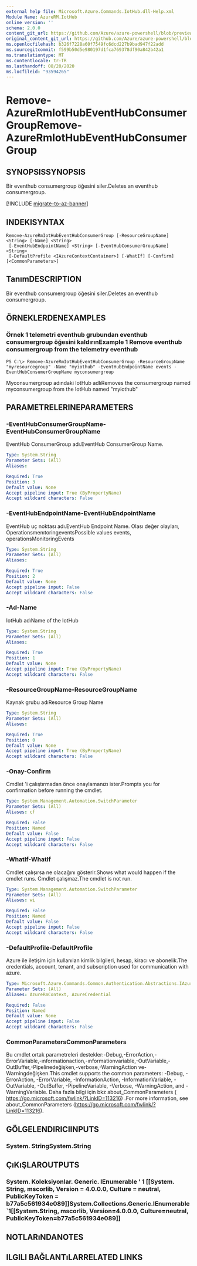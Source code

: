 ```yaml
---
external help file: Microsoft.Azure.Commands.IotHub.dll-Help.xml
Module Name: AzureRM.IotHub
online version: ''
schema: 2.0.0
content_git_url: https://github.com/Azure/azure-powershell/blob/preview/src/ResourceManager/IotHub/Commands.IotHub/help/Remove-AzureRmIotHubEventHubConsumerGroup.md
original_content_git_url: https://github.com/Azure/azure-powershell/blob/preview/src/ResourceManager/IotHub/Commands.IotHub/help/Remove-AzureRmIotHubEventHubConsumerGroup.md
ms.openlocfilehash: b326f7228a60f7549fc6dcd227b9bad947f22add
ms.sourcegitcommit: f599b50d5e980197d1fca769378df90a842b42a1
ms.translationtype: MT
ms.contentlocale: tr-TR
ms.lasthandoff: 08/20/2020
ms.locfileid: "93594265"
---
```

# <span data-ttu-id="5f13e-101">Remove-AzureRmIotHubEventHubConsumerGroup</span><span class="sxs-lookup"><span data-stu-id="5f13e-101">Remove-AzureRmIotHubEventHubConsumerGroup</span></span>

## <span data-ttu-id="5f13e-102">SYNOPSIS</span><span class="sxs-lookup"><span data-stu-id="5f13e-102">SYNOPSIS</span></span>
<span data-ttu-id="5f13e-103">Bir eventhub consumergroup öğesini siler.</span><span class="sxs-lookup"><span data-stu-id="5f13e-103">Deletes an eventhub consumergroup.</span></span>

[!INCLUDE [migrate-to-az-banner](../../includes/migrate-to-az-banner.md)]

## <span data-ttu-id="5f13e-104">INDEKI</span><span class="sxs-lookup"><span data-stu-id="5f13e-104">SYNTAX</span></span>

```
Remove-AzureRmIotHubEventHubConsumerGroup [-ResourceGroupName] <String> [-Name] <String>
 [-EventHubEndpointName] <String> [-EventHubConsumerGroupName] <String>
 [-DefaultProfile <IAzureContextContainer>] [-WhatIf] [-Confirm] [<CommonParameters>]
```

## <span data-ttu-id="5f13e-105">Tanım</span><span class="sxs-lookup"><span data-stu-id="5f13e-105">DESCRIPTION</span></span>
<span data-ttu-id="5f13e-106">Bir eventhub consumergroup öğesini siler.</span><span class="sxs-lookup"><span data-stu-id="5f13e-106">Deletes an eventhub consumergroup.</span></span>

## <span data-ttu-id="5f13e-107">ÖRNEKLERDEN</span><span class="sxs-lookup"><span data-stu-id="5f13e-107">EXAMPLES</span></span>

### <span data-ttu-id="5f13e-108">Örnek 1 telemetri eventhub grubundan eventhub consumergroup öğesini kaldırın</span><span class="sxs-lookup"><span data-stu-id="5f13e-108">Example 1 Remove eventhub consumergroup from the telemetry eventhub</span></span>
```
PS C:\> Remove-AzureRmIotHubEventHubConsumerGroup -ResourceGroupName "myresourcegroup" -Name "myiothub" -EventHubEndpointName events -EventHubConsumerGroupName myconsumergroup
```

<span data-ttu-id="5f13e-109">Myconsumergroup adındaki IotHub adlı</span><span class="sxs-lookup"><span data-stu-id="5f13e-109">Removes the consumergroup named myconsumergroup from the IotHub named "myiothub"</span></span>

## <span data-ttu-id="5f13e-110">PARAMETRELERINE</span><span class="sxs-lookup"><span data-stu-id="5f13e-110">PARAMETERS</span></span>

### <span data-ttu-id="5f13e-111">-EventHubConsumerGroupName</span><span class="sxs-lookup"><span data-stu-id="5f13e-111">-EventHubConsumerGroupName</span></span>
<span data-ttu-id="5f13e-112">EventHub ConsumerGroup adı.</span><span class="sxs-lookup"><span data-stu-id="5f13e-112">EventHub ConsumerGroup Name.</span></span>

```yaml
Type: System.String
Parameter Sets: (All)
Aliases: 

Required: True
Position: 3
Default value: None
Accept pipeline input: True (ByPropertyName)
Accept wildcard characters: False
```

### <span data-ttu-id="5f13e-113">-EventHubEndpointName</span><span class="sxs-lookup"><span data-stu-id="5f13e-113">-EventHubEndpointName</span></span>
<span data-ttu-id="5f13e-114">EventHub uç noktası adı.</span><span class="sxs-lookup"><span data-stu-id="5f13e-114">EventHub Endpoint Name.</span></span>
<span data-ttu-id="5f13e-115">Olası değer olayları, Operationsmenıtoringevents</span><span class="sxs-lookup"><span data-stu-id="5f13e-115">Possible values events, operationsMonitoringEvents</span></span>

```yaml
Type: System.String
Parameter Sets: (All)
Aliases: 

Required: True
Position: 2
Default value: None
Accept pipeline input: False
Accept wildcard characters: False
```

### <span data-ttu-id="5f13e-116">-Ad</span><span class="sxs-lookup"><span data-stu-id="5f13e-116">-Name</span></span>
<span data-ttu-id="5f13e-117">IotHub adı</span><span class="sxs-lookup"><span data-stu-id="5f13e-117">Name of the IotHub</span></span>

```yaml
Type: System.String
Parameter Sets: (All)
Aliases: 

Required: True
Position: 1
Default value: None
Accept pipeline input: True (ByPropertyName)
Accept wildcard characters: False
```

### <span data-ttu-id="5f13e-118">-ResourceGroupName</span><span class="sxs-lookup"><span data-stu-id="5f13e-118">-ResourceGroupName</span></span>
<span data-ttu-id="5f13e-119">Kaynak grubu adı</span><span class="sxs-lookup"><span data-stu-id="5f13e-119">Resource Group Name</span></span>

```yaml
Type: System.String
Parameter Sets: (All)
Aliases: 

Required: True
Position: 0
Default value: None
Accept pipeline input: True (ByPropertyName)
Accept wildcard characters: False
```

### <span data-ttu-id="5f13e-120">-Onay</span><span class="sxs-lookup"><span data-stu-id="5f13e-120">-Confirm</span></span>
<span data-ttu-id="5f13e-121">Cmdlet 'i çalıştırmadan önce onaylamanızı ister.</span><span class="sxs-lookup"><span data-stu-id="5f13e-121">Prompts you for confirmation before running the cmdlet.</span></span>

```yaml
Type: System.Management.Automation.SwitchParameter
Parameter Sets: (All)
Aliases: cf

Required: False
Position: Named
Default value: False
Accept pipeline input: False
Accept wildcard characters: False
```

### <span data-ttu-id="5f13e-122">-WhatIf</span><span class="sxs-lookup"><span data-stu-id="5f13e-122">-WhatIf</span></span>
<span data-ttu-id="5f13e-123">Cmdlet çalışırsa ne olacağını gösterir.</span><span class="sxs-lookup"><span data-stu-id="5f13e-123">Shows what would happen if the cmdlet runs.</span></span>
<span data-ttu-id="5f13e-124">Cmdlet çalışmaz.</span><span class="sxs-lookup"><span data-stu-id="5f13e-124">The cmdlet is not run.</span></span>

```yaml
Type: System.Management.Automation.SwitchParameter
Parameter Sets: (All)
Aliases: wi

Required: False
Position: Named
Default value: False
Accept pipeline input: False
Accept wildcard characters: False
```

### <span data-ttu-id="5f13e-125">-DefaultProfile</span><span class="sxs-lookup"><span data-stu-id="5f13e-125">-DefaultProfile</span></span>
<span data-ttu-id="5f13e-126">Azure ile iletişim için kullanılan kimlik bilgileri, hesap, kiracı ve abonelik.</span><span class="sxs-lookup"><span data-stu-id="5f13e-126">The credentials, account, tenant, and subscription used for communication with azure.</span></span>

```yaml
Type: Microsoft.Azure.Commands.Common.Authentication.Abstractions.IAzureContextContainer
Parameter Sets: (All)
Aliases: AzureRmContext, AzureCredential

Required: False
Position: Named
Default value: None
Accept pipeline input: False
Accept wildcard characters: False
```

### <span data-ttu-id="5f13e-127">CommonParameters</span><span class="sxs-lookup"><span data-stu-id="5f13e-127">CommonParameters</span></span>
<span data-ttu-id="5f13e-128">Bu cmdlet ortak parametreleri destekler:-Debug,-ErrorAction,-ErrorVariable,-ınformationaction,-ınformationvariable,-OutVariable,-OutBuffer,-Pipelinedeğişken,-verbose,-WarningAction ve-Warningdeğişken.</span><span class="sxs-lookup"><span data-stu-id="5f13e-128">This cmdlet supports the common parameters: -Debug, -ErrorAction, -ErrorVariable, -InformationAction, -InformationVariable, -OutVariable, -OutBuffer, -PipelineVariable, -Verbose, -WarningAction, and -WarningVariable.</span></span> <span data-ttu-id="5f13e-129">Daha fazla bilgi için bkz about_CommonParameters ( https://go.microsoft.com/fwlink/?LinkID=113216) .</span><span class="sxs-lookup"><span data-stu-id="5f13e-129">For more information, see about_CommonParameters (https://go.microsoft.com/fwlink/?LinkID=113216).</span></span>

## <span data-ttu-id="5f13e-130">GÖLGELENDIRICI</span><span class="sxs-lookup"><span data-stu-id="5f13e-130">INPUTS</span></span>

### <span data-ttu-id="5f13e-131">System. String</span><span class="sxs-lookup"><span data-stu-id="5f13e-131">System.String</span></span>

## <span data-ttu-id="5f13e-132">ÇıKıŞLAR</span><span class="sxs-lookup"><span data-stu-id="5f13e-132">OUTPUTS</span></span>

### <span data-ttu-id="5f13e-133">System. Koleksiyonlar. Generic. IEnumerable ' 1 [[System. String, mscorlib, Version = 4.0.0.0, Culture = neutral, PublicKeyToken = b77a5c561934e089]]</span><span class="sxs-lookup"><span data-stu-id="5f13e-133">System.Collections.Generic.IEnumerable\`1[[System.String, mscorlib, Version=4.0.0.0, Culture=neutral, PublicKeyToken=b77a5c561934e089]]</span></span>

## <span data-ttu-id="5f13e-134">NOTLARıNDA</span><span class="sxs-lookup"><span data-stu-id="5f13e-134">NOTES</span></span>

## <span data-ttu-id="5f13e-135">ILGILI BAĞLANTıLAR</span><span class="sxs-lookup"><span data-stu-id="5f13e-135">RELATED LINKS</span></span>

